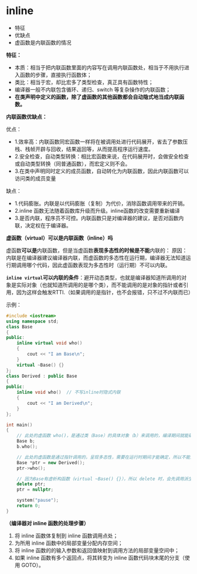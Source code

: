# inline

* 特征
* 优缺点
* 虚函数是内联函数的情况

**特征：**

* 本质：相当于把内联函数里面的内容写在调用内联函数处，相当于不用执行进入函数的步骤，直接执行函数体；
* 类比：相当于宏，却比宏多了类型检查，真正具有函数特性；
* 编译器一般不内联包含循环、递归、switch 等复杂操作的内联函数；
* **在类声明中定义的函数，除了虚函数的其他函数都会自动隐式地当成内联函数。**

**内联函数优缺点：**

优点：

* 1.效率高：内联函数同宏函数一样将在被调用处进行代码展开，省去了参数压栈、栈帧开辟与回收，结果返回等，从而提高程序运行速度。
* 2.安全检查，自动类型转换：相比宏函数来说，在代码展开时，会做安全检查或自动类型转换（同普通函数），而宏定义则不会。
* 3.在类中声明同时定义的成员函数，自动转化为内联函数，因此内联函数可以访问类的成员变量

缺点：

* 1.代码膨胀。内联是以代码膨胀（复制）为代价，消除函数调用带来的开销。
* 2.inline 函数无法随着函数库升级而升级。inline函数的改变需要重新编译
* 3.是否内联，程序员不可控。内联函数只是对编译器的建议，是否对函数内联，决定权在于编译器。

**虚函数（virtual）可以是内联函数（inline）吗**

虚函数**可以是**内联函数，但是当虚函数**表现多态性的时候是不能**内联的： 原因：内联是在编译器建议编译器内联，而虚函数的多态性在运行期，编译器无法知道运行期调用哪个代码，因此虚函数表现为多态性时（运行期）不可以内联。

**`inline virtual`可以内联的条件**：避开动态类型，也就是编译器知道所调用的对象是实际对象（也就知道所调用的是哪个类），而不能调用的是对象的指针或者引用，因为这样会触发RTTI.（如果调用的是指针，也不会报错，只不过不内联而已）

示例：

```cpp
#include <iostream>  
using namespace std;
class Base
{
public:
    inline virtual void who()
    {
        cout << "I am Base\n";
    }
    virtual ~Base() {}
};
class Derived : public Base
{
public:
    inline void who()  // 不写inline时隐式内联
    {
        cout << "I am Derived\n";
    }
};

int main()
{
    // 此处的虚函数 who()，是通过类（Base）的具体对象（b）来调用的，编译期间就能确定了，所以它可以是内联的，但最终是否内联取决于编译器。 
    Base b;
    b.who();

    // 此处的虚函数是通过指针调用的，呈现多态性，需要在运行时期间才能确定，所以不能为内联，不会报错，但是是绝对不会内联的。  
    Base *ptr = new Derived();
    ptr->who();

    // 因为Base有虚析构函数（virtual ~Base() {}），所以 delete 时，会先调用派生类（Derived）析构函数，再调用基类（Base）析构函数，防止内存泄漏。
    delete ptr;
    ptr = nullptr;

    system("pause");
    return 0;
}
```

**（编译器对 inline 函数的处理步骤）**

1. 将 inline 函数体复制到 inline 函数调用点处；
2. 为所用 inline 函数中的局部变量分配内存空间；
3. 将 inline 函数的的输入参数和返回值映射到调用方法的局部变量空间中；
4. 如果 inline 函数有多个返回点，将其转变为 inline 函数代码块末尾的分支（使用 GOTO）。

